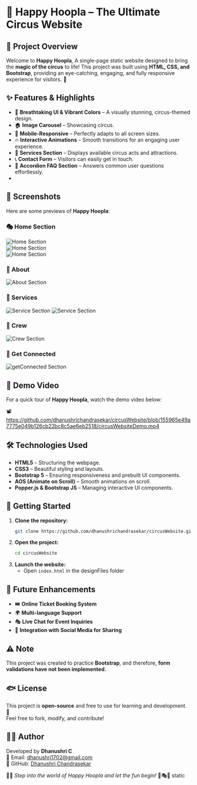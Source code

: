 # 🎪 Happy Hoopla – The Ultimate Circus Website

## 🌟 Project Overview
Welcome to **Happy Hoopla**, A single-page static website designed to bring the **magic of the circus** to life! This project was built using **HTML, CSS, and Bootstrap**, providing an eye-catching, engaging, and fully responsive experience for visitors. 🎉

## ✨ Features & Highlights
- 🎨 **Breathtaking UI & Vibrant Colors** – A visually stunning, circus-themed design.
- 🏠 **Image Carousel** – Showcasing circus.
- 📱 **Mobile-Responsive** – Perfectly adapts to all screen sizes.
- 🔥 **Interactive Animations** – Smooth transitions for an engaging user experience.
- 📢 **Services Section** – Displays available circus acts and attractions.
- 📞 **Contact Form** – Visitors can easily get in touch.
- 🔽 **Accordion FAQ Section** – Answers common user questions effortlessly.
- 
## 📸 Screenshots  
Here are some previews of **Happy Hoopla**:  

### 🎭 Home Section  
![Home Section](https://github.com/dhanushrichandrasekar/circusWebsite/blob/155965e49a7775e049b126cb22bc8c5ae6eb2518/screenshots/carousel1.png)  
![Home Section](https://github.com/dhanushrichandrasekar/circusWebsite/blob/155965e49a7775e049b126cb22bc8c5ae6eb2518/screenshots/carousel2.png)  
![Home Section](https://github.com/dhanushrichandrasekar/circusWebsite/blob/155965e49a7775e049b126cb22bc8c5ae6eb2518/screenshots/carousel3.png)  

### 🎪 About  
![About Section](https://github.com/dhanushrichandrasekar/circusWebsite/blob/155965e49a7775e049b126cb22bc8c5ae6eb2518/screenshots/about.png)  

### 🎩 Services
![Service Section](https://github.com/dhanushrichandrasekar/circusWebsite/blob/155965e49a7775e049b126cb22bc8c5ae6eb2518/screenshots/services1.png)
![Service Section](https://github.com/dhanushrichandrasekar/circusWebsite/blob/155965e49a7775e049b126cb22bc8c5ae6eb2518/screenshots/services2.png)

### 🎩 Crew
![Crew Section](https://github.com/dhanushrichandrasekar/circusWebsite/blob/155965e49a7775e049b126cb22bc8c5ae6eb2518/screenshots/crew.png)

### 🔗 Get Connected 
![getConnected Section](https://github.com/dhanushrichandrasekar/circusWebsite/blob/155965e49a7775e049b126cb22bc8c5ae6eb2518/screenshots/connect.png)

## 🎥 Demo Video  
For a quick tour of **Happy Hoopla**, watch the demo video below:  

📽️ https://github.com/dhanushrichandrasekar/circusWebsite/blob/155965e49a7775e049b126cb22bc8c5ae6eb2518/circusWebsiteDemo.mp4

## 🛠 Technologies Used
- **HTML5** – Structuring the webpage.
- **CSS3** – Beautiful styling and layouts.
- **Bootstrap 5** – Ensuring responsiveness and prebuilt UI components.
- **AOS (Animate on Scroll)** – Smooth animations on scroll.
- **Popper.js & Bootstrap JS** – Managing interactive UI components.

## 🚀 Getting Started
1. **Clone the repository:**
   ```bash
   git clone https://github.com/dhanushrichandrasekar/circusWebsite.git
   ```
2. **Open the project:**
   ```bash
   cd circusWebsite
   ```
3. **Launch the website:**
   - Open `index.html` in the designFiles folder

## 🎯 Future Enhancements
- 🎟️ **Online Ticket Booking System**
- 🌍 **Multi-language Support**
- 🎭 **Live Chat for Event Inquiries**
- 🚀 **Integration with Social Media for Sharing**

## ⚠️ Note
This project was created to practice **Bootstrap**, and therefore, **form validations have not been implemented**.

## 🐟 License
This project is **open-source** and free to use for learning and development. 🚀  
Feel free to fork, modify, and contribute!  

## 👨‍💻 Author  
Developed by **Dhanushri C**  
📧 Email: dhanushri1702@gmail.com  
📌 GitHub: [Dhanushri Chandrasekar](https://github.com/dhanushrichandrasekar)  

🎪✨ *Step into the world of Happy Hoopla and let the fun begin!* 🎠🎭🎉 static 

